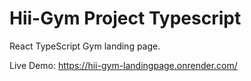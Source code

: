 # Hii-Gym Project Typescript

React TypeScript Gym landing page.

Live Demo: https://hii-gym-landingpage.onrender.com/


